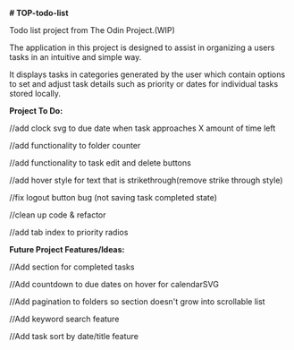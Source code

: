 **# TOP-todo-list**

Todo list project from The Odin Project.(WIP)

The application in this project is designed to assist in organizing a users tasks in an intuitive and simple way.

It displays tasks in categories generated by the user which contain options to set and adjust task details such as priority or dates for individual tasks stored locally.



**Project To Do:**

  //add clock svg to due date when task approaches X amount of time left

  //add functionality to folder counter
  
  //add functionality to task edit and delete buttons

  //add hover style for text that is strikethrough(remove strike through style)

  //fix logout button bug (not saving task completed state)

  //clean up code & refactor

  //add tab index to priority radios

**Future Project Features/Ideas:**

  //Add section for completed tasks
  
  //Add countdown to due dates on hover for calendarSVG

  //Add pagination to folders so section doesn't grow into scrollable list

  //Add keyword search feature

  //Add task sort by date/title feature

